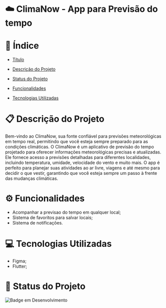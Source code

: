 

# ☁️ ClimaNow - App para Previsão do tempo

# 🔗 Índice

- [Título](#-climanow---app-para-previsão-do-tempo)

- [Descrição do Projeto](#-descrição-do-projeto)

- [Status do Projeto](#-status-do-projeto)

- [Funcionalidades](#-funcionalidades)

- [Tecnologias Utilizadas](#-tecnologias-utilizadas)

# 📋 Descrição do Projeto

Bem-vindo ao ClimaNow, sua fonte confiável para previsões meteorológicas em tempo real, permitindo que você esteja sempre preparado para as condições climáticas.
O ClimaNow é um aplicativo de previsão do tempo projetado para oferecer informações meteorológicas precisas e atualizadas. Ele fornece acesso a previsões detalhadas para diferentes localidades, incluindo temperatura, umidade, velocidade do vento e muito mais. O app é perfeito para planejar suas atividades ao ar livre, viagens e até mesmo para decidir o que vestir, garantindo que você esteja sempre um passo à frente das mudanças climáticas.

# ⚙ Funcionalidades

- Acompanhar a previsao do tempo em qualquer local;
- Sistema de favoritos para salvar locais;
- Sistema de notificações.

# 💻 Tecnologias Utilizadas

- Figma;
- Flutter;
  
# 🔨 Status do Projeto

![Badge em Desenvolvimento](https://img.shields.io/static/v1?label=STATUS&message=EM%20DESENVOLVIMENTO&color=GREEN&style=for-the-badge)
